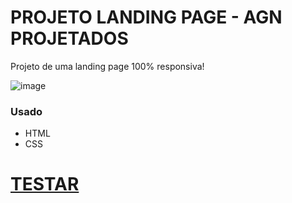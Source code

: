 # PROJETO LANDING PAGE - AGN PROJETADOS

Projeto de uma landing page 100% responsiva!

![image](https://user-images.githubusercontent.com/95656946/147370709-097ed121-78dc-4faa-bf60-1108e690d2e2.png)


### Usado ###

+ HTML
+ CSS

# <a href="https://allysonnascimento.github.io/agnprojetados/index.html">TESTAR</a> #
